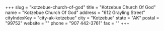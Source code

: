 +++
slug = "kotzebue-church-of-god"
title = "Kotzebue Church Of God"
name = "Kotzebue Church Of God"
address = "612 Grayling Street"
cityIndexKey = "city-ak-kotzebue"
city = "Kotzebue"
state = "AK"
postal = "99752"
website = ""
phone = "907 442-3761"
fax = ""
+++
